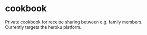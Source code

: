 # cookbook

Private cookbook for receipe sharing between e.g. family members. Currently targets the heroku platform.
